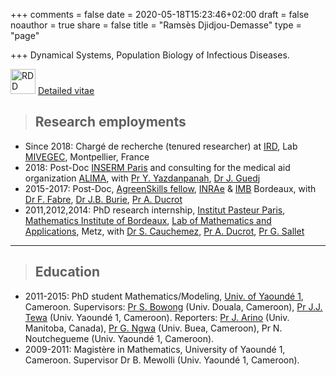 +++
comments = false
date = 2020-05-18T15:23:46+02:00
draft = false
noauthor = true
share = false
title = "Ramsès Djidjou-Demasse"
type = "page"

+++
Dynamical Systems, Population Biology of Infectious Diseases.


<img SRC="/uploads/pdf.png" ALT="RDD" HSPACE=0 HEIGHT="40" BORDER="0"> <A HREF="/uploads/CV_Djidjou_Demasse.pdf" target="_blank">Detailed vitae</A>


>## Research employments
- Since 2018: Chargé de recherche (tenured researcher) at [IRD](https://en.ird.fr/), Lab [MIVEGEC](https://mivegec.ird.fr/en/), Montpellier, France
- 2018: Post-Doc [INSERM Paris](https://www.iame-research.center/) and consulting for the medical aid organization [ALIMA](https://www.alima-ngo.org/en/), with [Pr Y. Yazdanpanah](https://www.iame-research.center/eq5/members/), [Dr J. Guedj](https://www.iame-research.center/eq4/members/)
- 2015-2017: Post-Doc, [AgreenSkills fellow](https://www.agreenskills.eu/Fellows-Labs/Fellows-Alumni2/Ramses-Djidjou-Demasse), [INRAe](https://www6.bordeaux-aquitaine.inrae.fr/sante-agroecologie-vignoble) & [IMB](https://www.math.u-bordeaux.fr/imb/spip.php) Bordeaux, with [Dr F. Fabre](https://www6.bordeaux-aquitaine.inrae.fr/sante-agroecologie-vignoble/Personnel/Chercheurs/Frederic-Fabre), [Dr J.B. Burie](https://www.math.u-bordeaux.fr/~jburie100p/), [Pr A. Ducrot](https://lmah.univ-lehavre.fr/~ducrot/index.html)
- 2011,2012,2014: PhD research internship, [Institut Pasteur Paris](https://research.pasteur.fr/en/team/mathematical-modelling-of-infectious-diseases/?emkfid=EMF-22701181460-k--77618669180-b-s&gclid=CjwKCAjw5Ij2BRBdEiwA0Frc9V5KqXxJkpIMXY07AMC3h146ZqcW6T6pjdtRVc-S-TkNlbKa2PZF8BoCF_UQAvD_BwE), [Mathematics Institute of Bordeaux](https://www.math.u-bordeaux.fr/imb/spip.php), [Lab of Mathematics and Applications](http://www.iecl.univ-lorraine.fr/), Metz, with  [Dr S. Cauchemez](https://research.pasteur.fr/en/member/simon-cauchemez/), [Pr A. Ducrot](https://lmah.univ-lehavre.fr/~ducrot/index.html), [Pr G. Sallet](http://www.iecl.univ-lorraine.fr/~Gauthier.Sallet/)


___

>## Education
- 2011-2015: PhD student Mathematics/Modeling, [Univ. of Yaoundé 1](https://facsciences.uy1.cm/), Cameroon. Supervisors: [Pr S. Bowong](https://scholar.google.de/citations?user=JxDZjkYAAAAJ&hl=en) (Univ. Douala, Cameroon), [Pr J.J. Tewa](https://scholar.google.com/citations?user=Ub8wtmAAAAAJ&hl=fr) (Univ. Yaoundé 1, Cameroon). Reporters: [Pr J. Arino](https://www.math.umanitoba.ca/people/pages/julien-arino/) (Univ. Manitoba, Canada), [Pr G. Ngwa](https://www.researchgate.net/profile/Gideon_Ngwa) (Univ. Buea, Cameroon), Pr N. Noutchegueme (Univ. Yaoundé 1, Cameroon).
- 2009-2011: Magistère in Mathematics, University of Yaoundé 1, Cameroon. Supervisor  Dr B. Mewolli (Univ. Yaoundé 1, Cameroon).